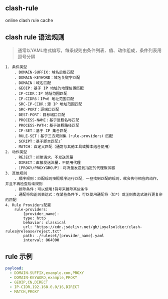 ## clash-rule
online clash rule cache

## clash rule 语法规则
> 通常以YAML格式编写，每条规则由条件列表、值、动作组成，条件列表用逗号分隔

    1. 条件类型
        . DOMAIN-SUFFIX：域名后缀匹配
        . DOMAIN-KEYWORD：域名关键字匹配
        . DOMAIN：域名匹配
        . GEOIP：基于 IP 地址的地理位置匹配
        . IP-CIDR：IP 地址范围匹配
        . IP-CIDR6：IPv6 地址范围匹配
        . SRC-IP-CIDR：源 IP 地址范围匹配
        . SRC-PORT：源端口匹配
        . DEST-PORT：目标端口匹配
        . PROCESS-NAME：基于进程名称匹配
        . PROCESS-PATH：基于进程路径匹配
        . IP-SET：基于 IP 集合匹配
        . RULE-SET：基于三方规则集（rule-providers）匹配
        . SCRIPT：基于脚本匹配z`
        . MATCH：自定义匹配（通常与其他工具或脚本结合使用）
    2. 动作类型
        . REJECT：拒绝请求，不发送流量
        . DIRECT：直接发送流量，不使用代理
        . [PROXY/PROXYGROUP]：将流量发送到指定的代理服务器
    3. 其他规则
        . 顺序规则：匹配规则按照顺序进行匹配，一旦找到匹配的规则，就会执行相应的动作，并且不再检查后续规则
        . 排除条件：可以使用!符号来排除某些条件
        . 通配符和正则表达式：在某些条件下，可以使用通配符（如*）或正则表达式进行更复杂的匹配
    4. Rule Providers配置
        rule-providers:
            [provider_name]:
            type: http
            behavior: classical
            url: "https://cdn.jsdelivr.net/gh/Loyalsoldier/clash-rules@release/reject.txt"
            path: ./ruleset/[provider_name].yaml
            interval: 864000
        
## rule 示例
```yml
payload:
  - DOMAIN-SUFFIX,example.com,PROXY
  - DOMAIN-KEYWORD,example,PROXY
  - GEOIP,CN,DIRECT
  - IP-CIDR,192.168.0.0/16,DIRECT
  - MATCH,PROXY
```

